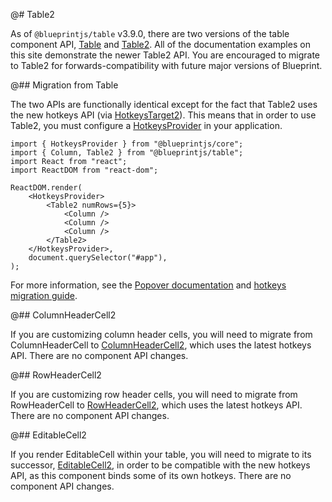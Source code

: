 @# Table2

As of `@blueprintjs/table` v3.9.0, there are two versions of the table component API,
[Table](#table/api.table) and [Table2](#table/table2). All of the documentation examples
on this site demonstrate the newer Table2 API. You are encouraged to migrate to Table2
for forwards-compatibility with future major versions of Blueprint.

@## Migration from Table

The two APIs are functionally identical except for the fact that Table2 uses the new hotkeys API (via
[HotkeysTarget2](#core/components/hotkeys-target2)). This means that in order to use Table2, you must
configure a [HotkeysProvider](#core/context/hotkeys-provider) in your application.

```tsx
import { HotkeysProvider } from "@blueprintjs/core";
import { Column, Table2 } from "@blueprintjs/table";
import React from "react";
import ReactDOM from "react-dom";

ReactDOM.render(
    <HotkeysProvider>
        <Table2 numRows={5}>
            <Column />
            <Column />
            <Column />
        </Table2>
    </HotkeysProvider>,
    document.querySelector("#app"),
);
```

For more information, see the [Popover documentation](#core/components/popover) and
[hotkeys migration guide](https://github.com/palantir/blueprint/wiki/HotkeysTarget-&-useHotkeys-migration).

@## ColumnHeaderCell2

If you are customizing column header cells, you will need to migrate from ColumnHeaderCell to
[ColumnHeaderCell2](#table/api.columnheadercell2), which uses the latest hotkeys API.
There are no component API changes.

@## RowHeaderCell2

If you are customizing row header cells, you will need to migrate from RowHeaderCell to
[RowHeaderCell2](#table/api.rowheadercell2), which uses the latest hotkeys API.
There are no component API changes.

@## EditableCell2

If you render EditableCell within your table, you will need to migrate to its successor,
[EditableCell2](#table/api.editablecell2), in order to be compatible with the new hotkeys API, as this
component binds some of its own hotkeys. There are no component API changes.
